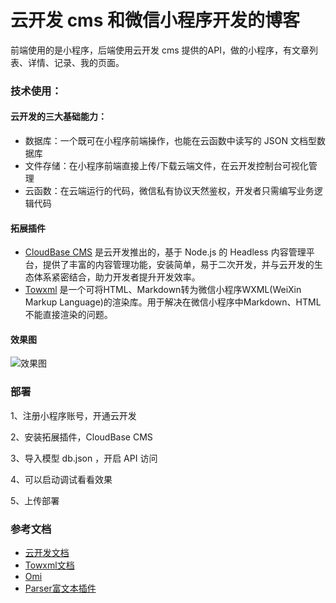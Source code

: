 # 云开发 cms 和微信小程序开发的博客
前端使用的是小程序，后端使用云开发 cms 提供的API，做的小程序，有文章列表、详情、记录、我的页面。

### 技术使用：

#### 云开发的三大基础能力：

- 数据库：一个既可在小程序前端操作，也能在云函数中读写的 JSON 文档型数据库
- 文件存储：在小程序前端直接上传/下载云端文件，在云开发控制台可视化管理
- 云函数：在云端运行的代码，微信私有协议天然鉴权，开发者只需编写业务逻辑代码

#### 拓展插件
- [CloudBase CMS](https://github.com/TencentCloudBase/cloudbase-extension-cms) 是云开发推出的，基于 Node.js 的 Headless 内容管理平台，提供了丰富的内容管理功能，安装简单，易于二次开发，并与云开发的生态体系紧密结合，助力开发者提升开发效率。
- [Towxml](https://github.com/sbfkcel/towxml) 是一个可将HTML、Markdown转为微信小程序WXML(WeiXin Markup Language)的渲染库。用于解决在微信小程序中Markdown、HTML不能直接渲染的问题。

#### 效果图
![效果图](https://687a-hzpc-1258873690.tcb.qcloud.la/cloudbase-cms/upload/2020-11-23/l6slqrsvm5ozdaxgrr4pjsss7ha94zwr-%E6%95%88%E6%9E%9C%E5%9B%BE.png)

### 部署
1、注册小程序账号，开通云开发

2、安装拓展插件，CloudBase CMS

3、导入模型 db.json ，开启 API 访问

4、可以启动调试看看效果

5、上传部署

### 参考文档

- [云开发文档](https://docs.cloudbase.net/)
- [Towxml文档](https://github.com/sbfkcel/towxml/wiki)
- [Omi](https://github.com/Tencent/omi)
- [Parser富文本插件](https://github.com/jin-yufeng/Parser)